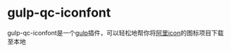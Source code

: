 # gulp-qc-iconfont
gulp-qc-iconfont是一个[gulp](https://github.com/wearefractal/gulp)插件，可以轻松地帮你将[阿里icon](https://www.iconfont.cn/)的图标项目下载至本地
